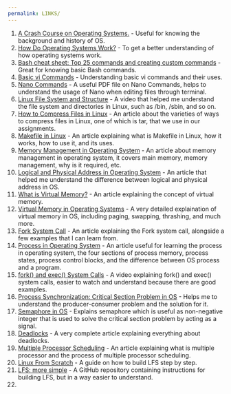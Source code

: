 ```yaml
---
permalink: LINKS/
---
```

1. [A Crash Course on Operating Systems.](https://www.youtube.com/watch?v=26QPDBe-NB8) -  Useful for knowing the background and history of OS.
2. [How Do Operating Systems Work?](https://www.youtube.com/watch?v=GjNp0bBrjmU) -  To get a better understanding of how operating systems work.
3. [Bash cheat sheet: Top 25 commands and creating custom commands](https://www.educative.io/blog/bash-shell-command-cheat-sheet) - Great for knowing basic Bash commands.
4. [Basic vi Commands](https://www.cs.colostate.edu/helpdocs/vi.html) - Understanding basic vi commands and their uses.
5. [Nano Commands](https://www.unomaha.edu/college-of-information-science-and-technology/computer-science-learning-center/_files/resources/CSLC-Helpdocs-Nano.pdf) - A useful PDF file on Nano Commands, helps to understand the usage of Nano when editing files through terminal.
6. [Linux File System and Structure](https://www.youtube.com/watch?v=HbgzrKJvDRw) - A video that helped me understand the file system and directories in Linux, such as /bin, /sbin, and so on. 
7. [How to Compress Files in Linux](https://www.geeksforgeeks.org/tar-command-linux-examples/) - An article about the varieties of ways to compress files in Linux, one of which is tar, that we use in our assignments.
8. [Makefile in Linux](https://data-flair.training/blogs/makefile-in-linux/) - An article explaining what is Makefile in Linux, how it works, how to use it, and its uses.
9. [Memory Management in Operating System](https://www.geeksforgeeks.org/memory-management-in-operating-system/) - An article about memory management in operating system, it covers main memory, memory management, why is it required, etc.
10. [Logical and Physical Address in Operating System](https://www.geeksforgeeks.org/logical-and-physical-address-in-operating-system/) - An article that helped me understand the difference between logical and physical address in OS.
11. [What is Virtual Memory?](https://tldp.org/LDP/sag/html/vm-intro.html#:~:text=Linux%20supports%20virtual%20memory%2C%20that,be%20used%20for%20another%20purpose.) - An article explaining the concept of virtual memory.
12. [Virtual Memory in Operating Systems](https://www.geeksforgeeks.org/virtual-memory-in-operating-system/) - A very detailed explaination of virtual memory in OS, including paging, swapping, thrashing, and much more.
13. [Fork System Call](https://www.geeksforgeeks.org/fork-system-call/) - An article explaining the Fork system call, alongside a few examples that I can learn from.
14. [Process in Operating System](https://www.studytonight.com/operating-system/operating-system-processes) - An article useful for learning the process in operating system, the four sections of process memory, process states, process control blocks, and the difference between OS process and a program.
15. [fork() and exec() System Calls](https://www.youtube.com/watch?v=IFEFVXvjiHY) - A video explaining fork() and exec() system calls, easier to watch and understand because there are good examples.
16. [Process Synchronization: Critical Section Problem in OS](https://www.guru99.com/process-synchronization.html) - Helps me to understand the producer-consumer problem and the solution for it.
17. [Semaphore in OS](https://www.scaler.com/topics/operating-system/semaphore-in-os/) - Explains semaphore which is useful as non-negative integer that is used to solve the critical section problem by acting as a signal.
18. [Deadlocks](https://www.cs.uic.edu/~jbell/CourseNotes/OperatingSystems/7_Deadlocks.html) - A very complete article explaining everything about deadlocks.
19. [Multiple Processor Scheduling](https://binaryterms.com/multiple-processor-scheduling.html) - An article explaining what is multiple processor and the process of multiple processor scheduling.
20. [Linux From Scratch](https://www.linuxfromscratch.org/) - A guide on how to build LFS step by step.
21. [LFS: more simple](https://github.com/comfies/tldrlfs) - A GitHub repository containing instructions for building LFS, but in a way easier to understand.
22. 
